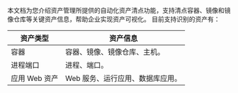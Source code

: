 本文档为您介绍资产管理所提供的自动化资产清点功能，支持清点容器、镜像和镜像仓库等关键资产信息，帮助企业实现资产可视化。
目前支持识别的资产有：

| 资产类型 | 资产信息                           |
| -------------- | ------------------------------ |
| 容器           | 容器、镜像、镜像仓库、主机。   |
| 进程端口       | 进程、端口。                   |
| 应用 Web 资产  | Web 服务、运行应用、数据库应用。 |
